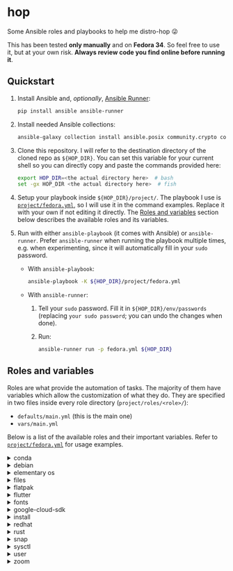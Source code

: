 # hop

Some Ansible roles and playbooks to help me distro-hop :stuck_out_tongue_winking_eye:

This has been tested **only manually** and on **Fedora 34**.
So feel free to use it, but at your own risk.
**Always review code you find online before running it**.

## Quickstart

1. Install Ansible and, _optionally_, [Ansible Runner](https://ansible-runner.readthedocs.io/):

    ```sh
    pip install ansible ansible-runner
    ```

1. Install needed Ansible collections:

    ```sh
    ansible-galaxy collection install ansible.posix community.crypto community.general
    ```

1. Clone this repository.
    I will refer to the destination directory of the cloned repo as `${HOP_DIR}`.
    You can set this variable for your current shell so you can directly copy and paste the commands provided here:

    ```sh
    export HOP_DIR=<the actual directory here>  # bash
    set -gx HOP_DIR <the actual directory here>  # fish
    ```

1. Setup your playbook inside `${HOP_DIR}/project/`.
    The playbook I use is [`project/fedora.yml`](project/fedora.yml), so I will use it in the command examples.
    Replace it with your own if not editing it directly.
    The [Roles and variables](#roles-and-variables) section below describes the available roles and its variables.

1. Run with either `ansible-playbook` (it comes with Ansible) or `ansible-runner`.
    Prefer `ansible-runner` when running the playbook multiple times, e.g. when experimenting,
        since it will automatically fill in your `sudo` password.

    - With `ansible-playbook`:

        ```sh
        ansible-playbook -K ${HOP_DIR}/project/fedora.yml
        ```

    - With `ansible-runner`:

        1. Tell your `sudo` password.
            Fill it in `${HOP_DIR}/env/passwords` (replacing `your sudo password`; you can undo the changes when done).

        1. Run:

            ```sh
            ansible-runner run -p fedora.yml ${HOP_DIR}
            ```

## Roles and variables

Roles are what provide the automation of tasks.
The majority of them have variables which allow the customization of what they do.
They are specified in two files inside every role directory (`project/roles/<role>/`):

- `defaults/main.yml` (this is the main one)
- `vars/main.yml`

Below is a list of the available roles and their important variables.
Refer to [`project/fedora.yml`](project/fedora.yml) for usage examples.

<details>
<summary>conda</summary>

Install [miniconda](https://docs.conda.io/en/latest/miniconda.html) using the official [Linux installer](https://conda.io/projects/conda/en/latest/user-guide/install/linux.html).

Variables:

- `install_dir`: installation directory. Defaults to `~/miniconda3/`

</details>

<details>
<summary>debian</summary>

Install packages using `apt`.

Variables:

- `cleanup`: whether to run `autoclean` and `autoremove` at the end. Defaults to `yes`
- `system_packages`: list of packages to install. Defaults to `[]` (nothing)
- `update_all`: whether to upgrade every installed package as first step. Defaults to `yes`

</details>

<details>
<summary>elementary os</summary>

Just delegates to the `debian` role.
Refer to its description.

</details>

<details>
<summary>files</summary>

Download remote files or create links to local files.

Variables:

- `download`: list of mappings describing files that should be downloaded.
    The available keys are `url` and `dest`. Defaults to `[]` (nothing)
- `link`: list of mappings describing links that should be created.
    The available keys are `src` and `dest`. Defaults to `[]` (nothing)

In any case, the role will perform a backup of `dest` before replacing it.
The backup will be placed at `<dest>.backup-<datetime>`,
    where `<datetime>` is a simplified version of the current date and time in ISO 8601 format.
Note that the backup will end up _beside_ `dest` if it's a file or _inside_ it if it's a directory.
Also, backups of already backed up directories will contain the older backups.

</details>

<details>
<summary>flatpak</summary>

Configure Flatpak and install packages.

Variables:

- `add_flathub`: whether to add Flathub repository. Defaults to `yes`
- `packages`: list of packages to install. Defaults to `[]` (nothing)

</details>

<details>
<summary>flutter</summary>

Install [Flutter via snap](https://flutter.dev/docs/get-started/install/linux).

Has no variables.

</details>

<details>
<summary>fonts</summary>

Shortcut to install some fonts I like (Fira Code, Google's Noto, and JetBrains Mono).

Variables:

- `fonts_target_dir`: fonts installation directory. Defaults to `~/.local/share/fonts/`
- `jetbrains_mono_version`: version of the JetBrains Mono font to install. Defaults to `2.225`.
    Choose a tag from the [releases page](https://github.com/JetBrains/JetBrainsMono/releases)

</details>

<details>
<summary>google-cloud-sdk</summary>

Install Google Cloud SDK using the official [Linux installer](https://cloud.google.com/sdk/docs/install).
It's also possible to install it via the `snap` role.

Variables:

- `cloudsdk_install_dir`: installation _base_ directory. Defaults to `~/`
    (installer will create a dedicated directory in here)

</details>

<details>
<summary>install</summary>

Generic role to install system packages that share the name in Debian-based and RedHat-based distros.

Variables:

- `system`: list of packages to install. Defaults to `[]` (nothing)

</details>

<details>
<summary>redhat</summary>

Install packages using `dnf`.

Variables:

- `cleanup`: whether to run and `autoremove` at the end. Defaults to `yes`
- `system_packages`: list of packages to install. Defaults to `[]` (nothing)
- `update_all`: whether to upgrade every installed package as first step. Defaults to `yes`

</details>

<details>
<summary>rust</summary>

Install [Rust](https://www.rust-lang.org/) using the official [Linux installer](https://www.rust-lang.org/tools/install).

Has no variables.
Currently, accepts the default settings from the install script and **does not modify `PATH`**.

</details>

<details>
<summary>snap</summary>

Configure Snap and install packages.

Variables:

- `channel`: channel to use to install the packages. Defaults to `stable`
- `classic_packages`:  list of packages _requiring_ classic confinement to install. Defaults to `[]` (nothing)
- `packages`:  list of packages to install. Defaults to `[]` (nothing)

</details>

<details>
<summary>sysctl</summary>

Configure `sysctl` entries.

Variables:

- `sysctl_entries`: mapping of entries and its values to set. Defaults to `{}` (nothing)
- `sysctl_reload`: whether to reload `sysctl` after each entry. Defaults to `yes`

</details>

<details>
<summary>user</summary>

General user-related settings.

Variables:

- `git_user_email`: email to globally set to git's `user.email`. Has no defaults and skips it if not provided
- `git_user_name`: name to globally set to git's `user.name`. Has no defaults and skips it if not provided
- `ssh_keys`: list of names of SSH keys to create, relative to `ssh_keys_dir`. Defaults to `[]` (nothing)
- `ssh_keys_comment`: comment to add to every created key.
    Defaults to the value of the `git_user_email` variable or no comment if that's not provided
- `ssh_keys_dir`: directory in which to create the keys. Defaults to `~/.ssh`
- `ssh_keys_type`: type of keys to create. Defaults to `ed25519`
- `user_login_shell`: name of login shell to set for current user (separately installed). Defaults to `bash`

</details>

<details>
<summary>zoom</summary>

Download the [official Zoom client](https://zoom.us/download) and install it.

Has no variables.

</details>
